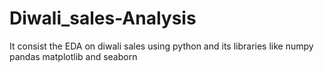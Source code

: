# Diwali_sales-Analysis
It consist the EDA  on diwali sales using python and its libraries like numpy pandas matplotlib and seaborn
